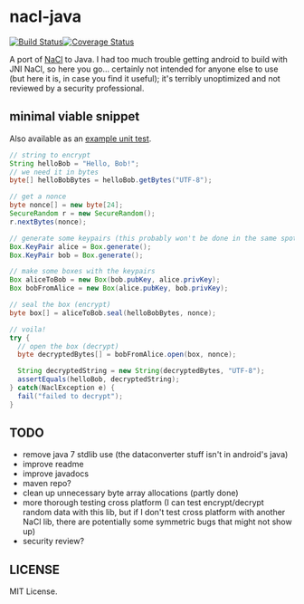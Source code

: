 # nacl-java

[![Build Status](https://travis-ci.org/wfreeman/nacl-java.svg?branch=master)](https://travis-ci.org/wfreeman/nacl-java)[![Coverage Status](https://coveralls.io/repos/wfreeman/nacl-java/badge.svg?branch=master)](https://coveralls.io/r/wfreeman/nacl-java?branch=master)

A port of [NaCl](http://nacl.cr.yp.to/) to Java. I had too much trouble getting android to build with JNI NaCl, so here you go... certainly not intended for anyone else to use (but here it is, in case you find it useful); it's terribly unoptimized and not reviewed by a security professional.

## minimal viable snippet
Also available as an [example unit test](https://github.com/wfreeman/nacl-java/blob/master/src/test/java/com/caligochat/nacl/ExampleTest.java).
```Java
// string to encrypt
String helloBob = "Hello, Bob!";
// we need it in bytes
byte[] helloBobBytes = helloBob.getBytes("UTF-8");

// get a nonce
byte nonce[] = new byte[24];
SecureRandom r = new SecureRandom();
r.nextBytes(nonce);

// generate some keypairs (this probably won't be done in the same spot as the rest of this code)
Box.KeyPair alice = Box.generate();
Box.KeyPair bob = Box.generate();

// make some boxes with the keypairs
Box aliceToBob = new Box(bob.pubKey, alice.privKey);
Box bobFromAlice = new Box(alice.pubKey, bob.privKey);

// seal the box (encrypt)
byte box[] = aliceToBob.seal(helloBobBytes, nonce);

// voila!
try {
  // open the box (decrypt)
  byte decryptedBytes[] = bobFromAlice.open(box, nonce);

  String decryptedString = new String(decryptedBytes, "UTF-8");
  assertEquals(helloBob, decryptedString);
} catch(NaclException e) {
  fail("failed to decrypt");
}
```

## TODO

* remove java 7 stdlib use (the dataconverter stuff isn't in android's java)
* improve readme
* improve javadocs
* maven repo?
* clean up unnecessary byte array allocations (partly done)
* more thorough testing cross platform (I can test encrypt/decrypt random data with this lib, but if I don't test cross platform with another NaCl lib, there are potentially some symmetric bugs that might not show up)
* security review?

## LICENSE

MIT License.
